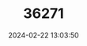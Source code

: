 ---
title: "36271"
category: "Delonix velutina"
draft: false
date: 2024-02-22 13:03:50
languages:
  Malagasy: ["Fengoko"]
---